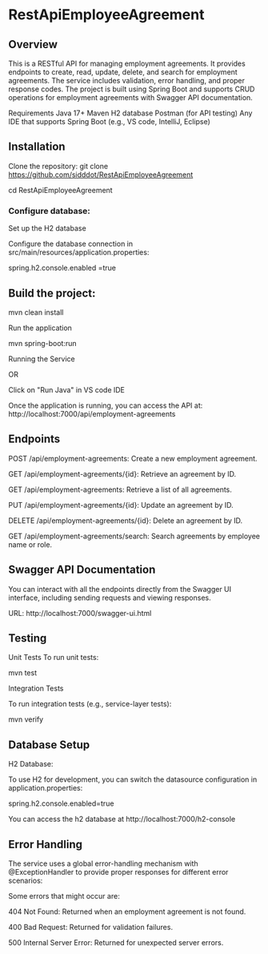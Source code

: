 # RestApiEmployeeAgreement

## Overview
This is a RESTful API for managing employment agreements. It provides endpoints to create, read, update, delete, and search for employment agreements. The service includes validation, error handling, and proper response codes.
The project is built using Spring Boot and supports CRUD operations for employment agreements with Swagger API documentation.

Requirements
Java 17+
Maven
H2 database
Postman (for API testing)
Any IDE that supports Spring Boot (e.g., VS code, IntelliJ, Eclipse)

## Installation
Clone the repository:
git clone https://github.com/sidddot/RestApiEmployeeAgreement

cd RestApiEmployeeAgreement

### Configure database:
Set up the H2 database

Configure the database connection in src/main/resources/application.properties:

spring.h2.console.enabled =true

## Build the project:

mvn clean install

Run the application

mvn spring-boot:run

Running the Service

OR

Click on "Run Java" in VS code IDE

Once the application is running, you can access the API at:
http://localhost:7000/api/employment-agreements

## Endpoints

POST /api/employment-agreements: Create a new employment agreement.

GET /api/employment-agreements/{id}: Retrieve an agreement by ID.

GET /api/employment-agreements: Retrieve a list of all agreements.

PUT /api/employment-agreements/{id}: Update an agreement by ID.

DELETE /api/employment-agreements/{id}: Delete an agreement by ID.

GET /api/employment-agreements/search: Search agreements by employee name or role.

## Swagger API Documentation

You can interact with all the endpoints directly from the Swagger UI interface, including sending requests and viewing responses.

URL: http://localhost:7000/swagger-ui.html

## Testing
Unit Tests
To run unit tests:

mvn test

Integration Tests

To run integration tests (e.g., service-layer tests):

mvn verify

## Database Setup

H2 Database:

To use H2 for development, you can switch the datasource configuration in application.properties:

spring.h2.console.enabled=true

You can access the h2 database at http://localhost:7000/h2-console

## Error Handling
The service uses a global error-handling mechanism with @ExceptionHandler to provide proper responses for different error scenarios:

Some errors that might occur are:

404 Not Found: Returned when an employment agreement is not found.

400 Bad Request: Returned for validation failures.

500 Internal Server Error: Returned for unexpected server errors.
